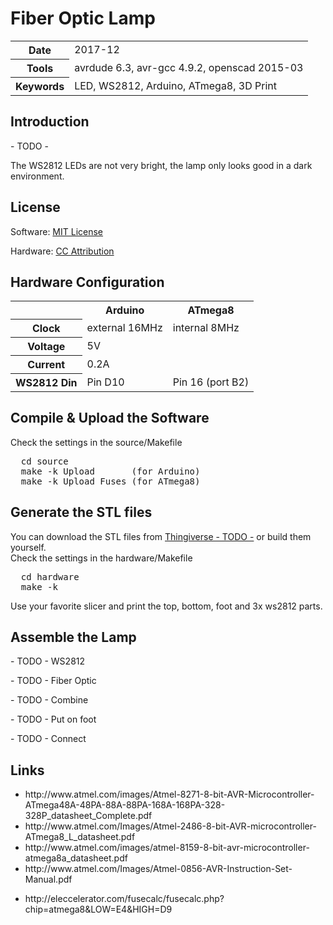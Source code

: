 <h1>Fiber Optic Lamp</h1>
<table>
<tr><th>Date</th><td>2017-12</td></tr>
<tr><th>Tools</th><td>avrdude 6.3, avr-gcc 4.9.2, openscad 2015-03</td></tr>
<tr><th>Keywords</th><td>LED, WS2812, Arduino, ATmega8, 3D Print</td></tr>
</table>

<h2>Introduction</h2>
<p>- TODO -</p>
<p>The WS2812 LEDs are not very bright, the lamp only looks good in a dark environment.</p>

<h2>License</h2>
<p>Software: <a href="LICENSE.md">MIT License</a></p>
<p>Hardware: <a href="http://creativecommons.org/licenses/by/4.0/">CC Attribution</a></p>

<h2>Hardware Configuration</h2>

<table>
  <tr><th></th><th>Arduino</th><th>ATmega8</th></tr>
  <tr><th>Clock</th><td>external 16MHz</td><td>internal 8MHz</td></tr>
  <tr><th>Voltage</th><td colspan=2>5V</td></tr>
  <tr><th>Current</th><td colspan=2>0.2A</td></tr>
  <tr><th>WS2812 Din</th><td>Pin D10</td><td>Pin 16 (port B2)</td></tr>
</table>

<h2>Compile &amp; Upload the Software</h2>
Check the settings in the source/Makefile
<pre>
  cd source
  make -k Upload       (for Arduino)
  make -k Upload Fuses (for ATmega8)
</pre>

<h2>Generate the STL files</h2>
You can download the STL files from <a href="- todo -">Thingiverse - TODO -</a> or build them yourself.<br>
Check the settings in the hardware/Makefile
<pre>
  cd hardware
  make -k
</pre>

Use your favorite slicer and print the top, bottom, foot and 3x ws2812 parts.

<h2>Assemble the Lamp</h2>
<p>- TODO - WS2812</p>
<p>- TODO - Fiber Optic</p>
<p>- TODO - Combine</p>
<p>- TODO - Put on foot</p>
<p>- TODO - Connect</p>

<h2>Links</h2>
<ul>
  <li>http://www.atmel.com/images/Atmel-8271-8-bit-AVR-Microcontroller-ATmega48A-48PA-88A-88PA-168A-168PA-328-328P_datasheet_Complete.pdf</li>
  <li>http://www.atmel.com/Images/Atmel-2486-8-bit-AVR-microcontroller-ATmega8_L_datasheet.pdf</li>
  <li>http://www.atmel.com/images/atmel-8159-8-bit-avr-microcontroller-atmega8a_datasheet.pdf</li>
  <li>http://www.atmel.com/Images/Atmel-0856-AVR-Instruction-Set-Manual.pdf</li>
</ul>
<ul>
  <li>http://eleccelerator.com/fusecalc/fusecalc.php?chip=atmega8&LOW=E4&HIGH=D9
</ul>


